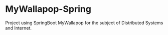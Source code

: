 # MyWallapop-Spring
Project using SpringBoot MyWallapop for the subject of Distributed Systems and Internet. 
